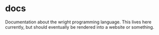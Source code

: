 # docs
Documentation about the wright programming language. This lives here currently, but should eventually be rendered into a website or something.
